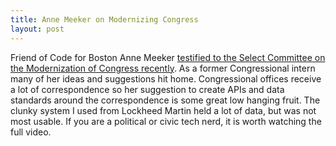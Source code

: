 ```yaml
---
title: Anne Meeker on Modernizing Congress
layout: post
---
```

Friend of Code for Boston Anne Meeker [testified to the Select Committee on the Modernization of Congress recently](https://modernizecongress.house.gov/committee-activity/hearings/constituent-services-building-a-more-customer-friendly-congress). As a former Congressional intern many of her ideas and suggestions hit home. Congressional offices receive a lot of correspondence so her suggestion to create APIs and data standards around the correspondence is some great low hanging fruit. The clunky system I used from Lockheed Martin held a lot of data, but was not most usable. If you are a political or civic tech nerd, it is worth watching the full video.